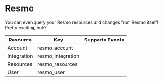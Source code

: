 # Resmo

You can even query your Resmo resources and changes from Resmo itself! Pretty exciting, huh?

| Resource | Key | Supports Events |
| --- | --- | --- |
| Account | resmo\_account |  |
| Integration | resmo\_integration |  |
| Resources | resmo\_resources |  |
| User | resmo\_user |  |

